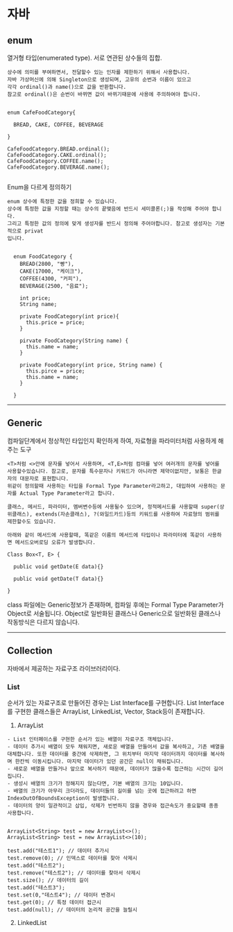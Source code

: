 # 자바

## enum

  열거형 타입(enumerated type). 서로 연관된 상수들의 집합.

    상수에 의미를 부여하면서, 전달할수 있는 인자를 제한하기 위해서 사용합니다.
    자바 가상머신에 의해 Singleton으로 생성되며, 고유의 순번과 이름이 있으고 
    각각 ordinal()과 name()으로 값을 반환합니다.
    참고로 ordinal()은 순번이 바뀌면 값이 바뀌기때문에 사용에 주의하여야 합니다.

  ```

  enum CafeFoodCategory{

    BREAD, CAKE, COFFEE, BEVERAGE
    
  }

  CafeFoodCategory.BREAD.ordinal();
  CafeFoodCategory.CAKE.ordinal();
  CafeFoodCategory.COFFEE.name();
  CafeFoodCategory.BEVERAGE.name();
    
  ```

  Enum을 다르게 정의하기

    enum 상수에 특정한 값을 정희할 수 있습니다.
    상수에 특정한 값을 지정할 때는 상수의 끝맺음에 반드시 세미콜론(;)을 작성해 주어야 합니다. 
    그리고 특정한 값의 정의에 맞게 생성자를 반드시 정의해 주어야합니다. 참고로 생성자는 기본적으로 privat
    입니다.


  ```

    enum FoodCategory {
      BREAD(2800, "빵"),
      CAKE(17000, "케이크"),
      COFFEE(4300, "커피"),
      BEVERAGE(2500, "음료");

      int price;
      String name;

      private FoodCategory(int price){
        this.price = price;
      }

      pirvate FoodCategory(String name) {
        this.name = name;
      }

      private FoodCategory(int price, String name) {
        this.pirce = price;
        this.name = name;
      }
      
    }
  
  ```
    
---

## Generic

  컴파일단계에서 정상적인 타입인지 확인하게 하여, 자료형을 파라미터처럼 사용하게 해주는 도구

    <T>처럼 <>안에 문자를 넣어서 사용하며, <T,E>처럼 컴마를 넣어 여러개의 문자를 넣어를 사용할수있습니다. 참고로, 문자를 특수문자나 키워드가 아니라면 제약이없지만, 보통은 한글자의 대문자로 표현합니다.
    위같이 정의할때 사용하는 타입을 Formal Type Parameter라고하고, 대입하여 사용하는 문자를 Actual Type Parameter라고 합니다.

    클래스, 메서드, 파라미터, 멤버변수등에 사용될수 있으며, 정적메서드를 사용할때 super(상위클래스), extends(자손클래스), ?(와일드카드)등의 키워드를 사용하여 자료형의 범위를 제한할수도 있습니다.

    아래와 같이 메서드에 사용할때, 똑같은 이름의 메서드에 타입이나 파라미터에 똑같이 사용하면 메서드오버로딩 오류가 발생합니다.
    
  ```
  Class Box<T, E> {

    public void getDate(E data){}

    public void getDate(T data){}
  
  }
  
  ```

  class 파일에는 Generic정보가 존재하며, 컴파일 후에는 Formal Type Parameter가 Object로 서술됩니다. Object로 일반화된 클래스나 Generic으로 일반화된 클래스나 작동방식은 다르지 않습니다.



---

## Collection

  자바에서 제공하는 자료구조 라이브러리이다. 

### List<E>

  순서가 있는 자료구조로 만들어진 경우는 List Interface를 구현합니다. List Interface를 구현한 클래스들은 ArrayList, LinkedList, Vector, Stack등이 존재합니다.

  1. ArrayList<E>
  
    - List 인터페이스를 구현한 순서가 있는 배열이 자료구조 객체입니다. 
    - 데이터 추가시 배열이 모두 채워지면, 새로운 배열을 만들어서 값을 복사하고, 기존 배열을 대체합니다. 또한 데이터를 중간에 삭제하면, 그 위치부터 마지막 데이터까지 데이터를 복사하며 한칸씩 이동시킵니다. 마지막 데이터가 있던 공간은 null이 채워집니다.
    - 새로운 배열을 만들거나 앞으로 복사하기 때문에, 데이터가 많을수록 접근하는 시간이 길어집니다.
    - 생성시 배열의 크기가 정해지지 않는다면, 기본 배열의 크기는 10입니다.
    - 배열의 크기가 아무리 크더라도, 데이터들의 길이를 넘는 곳에 접근하려고 하면 IndexOutOfBoundsException이 발생합니다.
    - 데이터의 양이 일관적이고 삽입, 삭제가 빈번하지 않을 경우와 접근속도가 중요할때 종종 사용합니다.

  ```

  ArrayList<String> test = new ArrayList<>();
  ArrayList<String> test = new ArrayList<>(10);

  test.add("테스트1"); // 데이터 추가시
  test.remove(0); // 인덱스로 데이터를 찾아 삭제시
  test.add("테스트2");
  test.remove("테스트2"); // 데이터를 찾아서 삭제시
  test.size(); // 데이터의 길이
  test.add("테스트3");
  test.set(0,"데스트4"); // 데이터 변경시
  test.get(0); // 특정 데이터 접근시
  test.add(null); // 데이터의 논리적 공간을 늘릴시
  
  ```

  2. LinkedList
    
  
  

